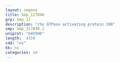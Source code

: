 ```yaml
---
layout: smgene
title: Smp_127040
grp: Smp_12
description: "rho GTPase activating protein 190"
smp: Smp_127040.1
uniprot: "G4VIH6"
length:  4359
cdd: "ns"
kk: ns
categories: sm
---
```

